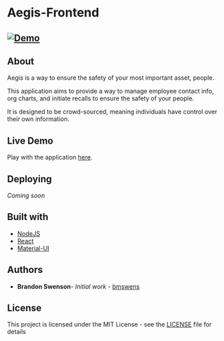 # Aegis-Frontend
[![Demo](https://img.shields.io/badge/Demo-Live-brightgreen)](https://bmswens.github.io/Aegis-Frontend/)
---

## About

Aegis is a way to ensure the safety of your most important asset, people.

This application aims to provide a way to manage employee contact info, org charts, and initiate recalls to ensure the safety of your people.

It is designed to be crowd-sourced, meaning individuals have control over their own information.

## Live Demo

Play with the application [here](https://bmswens.github.io/Aegis-Frontend/).

## Deploying
*Coming soon*

## Built with

* [NodeJS](https://nodejs.org/)
* [React](https://reactjs.org/)
* [Material-UI](https://material-ui.com/)

## Authors

* **Brandon Swenson**- *Initial work* - [bmswens](https://github.com/bmswens)

## License

This project is licensed under the MIT License - see the [LICENSE](LICENSE) file for details